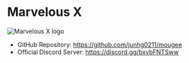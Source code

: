 # Marvelous X

![Marvelous X logo](https://github.com/junhg0211/mougee/blob/master/res/icon.png?raw=true)

- GitHub Repository: https://github.com/junhg0211/mougee
- Official Discord Server: https://discord.gg/bxvbFNTSww
